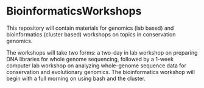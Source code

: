 # BioinformaticsWorkshops
This repository will contain materials for genomics (lab based) and bioinformatics (cluster based) workshops on topics in conservation genomics.

The workshops will take two forms: a two-day in lab workshop on preparing DNA libraries for whole genome sequencing, followed by a 1-week computer lab workshop on analyzing whole-genome sequence data for conservation and evolutionary genomics. The bioinformatics workshop will begin with a full morning on using bash and the cluster.
